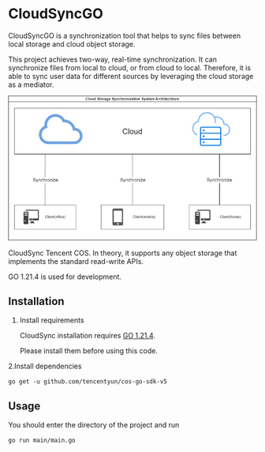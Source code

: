 # CloudSyncGO

CloudSyncGO is a synchronization tool that helps to sync files between local storage and cloud object storage.

This project achieves two-way, real-time synchronization.
It can synchronize files from local to cloud, or from cloud to local.
Therefore, it is able to sync user data for different sources by leveraging the cloud storage as a mediator.

![System Architecture](CSSArchitechture.jpg)

CloudSync Tencent COS.
In theory, it supports any object storage that implements the standard read-write APIs.

GO 1.21.4 is used for development.

## Installation

1. Install requirements

    CloudSync installation requires [GO 1.21.4](https://golang.google.cn/).

    Please install them before using this code.


2.Install dependencies

    
    go get -u github.com/tencentyun/cos-go-sdk-v5

## Usage

You should enter the directory of the project and run

```bash
go run main/main.go
```


